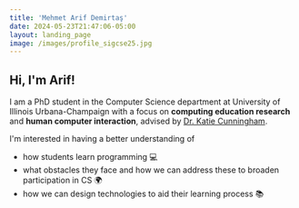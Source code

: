 ```yaml
---
title: 'Mehmet Arif Demirtaş'
date: 2024-05-23T21:47:06-05:00
layout: landing_page
image: /images/profile_sigcse25.jpg
---
```


## Hi, I'm **Arif**!
I am a PhD student in the Computer Science department at University of Illinois Urbana-Champaign with a focus on **computing education research** and **human computer interaction**, advised by [Dr. Katie Cunningham](https://www.kicunningham.com/). 

I'm interested in having a better understanding of 
- how students learn programming 💻
- what obstacles they face and how we can address these to broaden participation in CS 🌍
- how we can design technologies to aid their learning process 📚

